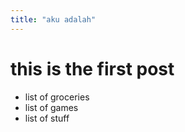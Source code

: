 ```yaml
---
title: "aku adalah"
---
```

# this is the first post

<Demo />

- list of groceries
- list of games
- list of stuff
